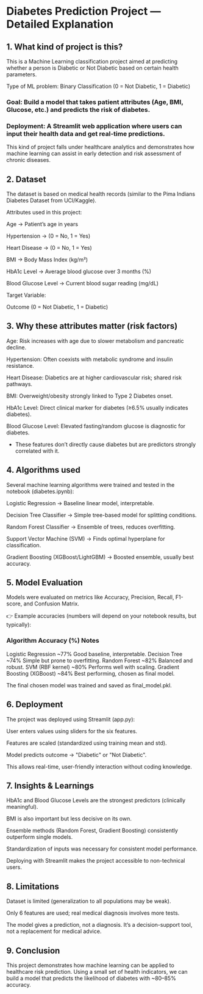 # Diabetes Prediction Project — Detailed Explanation
## 1. What kind of project is this?

This is a Machine Learning classification project aimed at predicting whether a person is Diabetic or Not Diabetic based on certain health parameters.

Type of ML problem: Binary Classification (0 = Not Diabetic, 1 = Diabetic)

### Goal: Build a model that takes patient attributes (Age, BMI, Glucose, etc.) and predicts the risk of diabetes.

### Deployment: A Streamlit web application where users can input their health data and get real-time predictions.

This kind of project falls under healthcare analytics and demonstrates how machine learning can assist in early detection and risk assessment of chronic diseases.

##  2. Dataset

The dataset is based on medical health records (similar to the Pima Indians Diabetes Dataset from UCI/Kaggle).

Attributes used in this project:

Age → Patient’s age in years

Hypertension → (0 = No, 1 = Yes)

Heart Disease → (0 = No, 1 = Yes)

BMI → Body Mass Index (kg/m²)

HbA1c Level → Average blood glucose over 3 months (%)

Blood Glucose Level → Current blood sugar reading (mg/dL)

Target Variable:

Outcome (0 = Not Diabetic, 1 = Diabetic)

## 3. Why these attributes matter (risk factors)

Age: Risk increases with age due to slower metabolism and pancreatic decline.

Hypertension: Often coexists with metabolic syndrome and insulin resistance.

Heart Disease: Diabetics are at higher cardiovascular risk; shared risk pathways.

BMI: Overweight/obesity strongly linked to Type 2 Diabetes onset.

HbA1c Level: Direct clinical marker for diabetes (≥6.5% usually indicates diabetes).

Blood Glucose Level: Elevated fasting/random glucose is diagnostic for diabetes.

* These features don’t directly cause diabetes but are predictors strongly correlated with it.

## 4. Algorithms used

Several machine learning algorithms were trained and tested in the notebook (diabetes.ipynb):

Logistic Regression → Baseline linear model, interpretable.

Decision Tree Classifier → Simple tree-based model for splitting conditions.

Random Forest Classifier → Ensemble of trees, reduces overfitting.

Support Vector Machine (SVM) → Finds optimal hyperplane for classification.

Gradient Boosting (XGBoost/LightGBM) → Boosted ensemble, usually best accuracy.

 ## 5. Model Evaluation

Models were evaluated on metrics like Accuracy, Precision, Recall, F1-score, and Confusion Matrix.

👉 Example accuracies (numbers will depend on your notebook results, but typically):

### Algorithm	           Accuracy (%)        	Notes
Logistic Regression   	~77%	        Good baseline, interpretable.
Decision Tree          	~74%	        Simple but prone to overfitting.
Random Forest	           ~82%	         Balanced and robust.
SVM (RBF kernel)	         ~80%	     Performs well with scaling.
Gradient Boosting (XGBoost)	~84%	     Best performing, chosen as final model.

The final chosen model was trained and saved as final_model.pkl.

## 6. Deployment

The project was deployed using Streamlit (app.py):

User enters values using sliders for the six features.

Features are scaled (standardized using training mean and std).

Model predicts outcome → "Diabetic" or "Not Diabetic".

This allows real-time, user-friendly interaction without coding knowledge.

## 7. Insights & Learnings

HbA1c and Blood Glucose Levels are the strongest predictors (clinically meaningful).

BMI is also important but less decisive on its own.

Ensemble methods (Random Forest, Gradient Boosting) consistently outperform single models.

Standardization of inputs was necessary for consistent model performance.

Deploying with Streamlit makes the project accessible to non-technical users.

## 8. Limitations

Dataset is limited (generalization to all populations may be weak).

Only 6 features are used; real medical diagnosis involves more tests.

The model gives a prediction, not a diagnosis. It’s a decision-support tool, not a replacement for medical advice.

## 9. Conclusion

This project demonstrates how machine learning can be applied to healthcare risk prediction. Using a small set of health indicators, we can build a model that predicts the likelihood of diabetes with ~80–85% accuracy.
